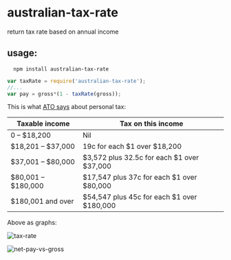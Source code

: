 # australian-tax-rate
return tax rate based on annual income

## usage:
```
  npm install australian-tax-rate
```


```js
var taxRate = require('australian-tax-rate');
//...
var pay = gross*(1 - taxRate(gross));
```

This is what [ATO says](https://www.ato.gov.au/rates/individual-income-tax-rates/) about personal tax:

| Taxable income    | Tax on this income |
| ------------------|--------------------|
| 0 – $18,200       |  Nil               |
| $18,201 – $37,000 | 19c for each $1 over $18,200 |
| $37,001 – $80,000 | $3,572 plus 32.5c for each $1 over $37,000 |
| $80,001 – $180,000| $17,547 plus 37c for each $1 over $80,000 |
| $180,001 and over | $54,547 plus 45c for each $1 over $180,000 |

Above as graphs:

![tax-rate](https://cloud.githubusercontent.com/assets/173025/12543208/384955ac-c381-11e5-8735-bd3edba762d8.png)

![net-pay-vs-gross](https://cloud.githubusercontent.com/assets/173025/12543210/3a40b4b8-c381-11e5-917c-946798f52ad4.png)
